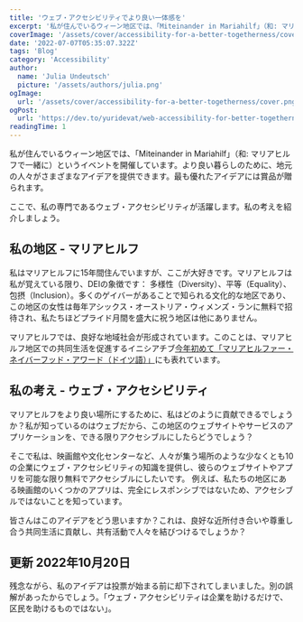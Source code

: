 ```yaml
---
title: 'ウェブ・アクセシビリティでより良い一体感を'
excerpt: '私が住んでいるウィーン地区では、「Miteinander in Mariahilf」（和: マリアヒルフで一緒に）というイベントを開催している。より良い暮らしのために、地元の人々がさまざまなアイデアを提供できます。ここで、私の専門であるウェブ・アクセシビリティが活躍します。私の考えを紹介しよう。。。'
coverImage: '/assets/cover/accessibility-for-a-better-togetherness/cover.png'
date: '2022-07-07T05:35:07.322Z'
tags: 'Blog'
category: 'Accessibility'
author:
  name: 'Julia Undeutsch'
  picture: '/assets/authors/julia.png'
ogImage:
  url: '/assets/cover/accessibility-for-a-better-togetherness/cover.png'
ogPost:
  url: 'https://dev.to/yuridevat/web-accessibility-for-better-togetherness-4kof'
readingTime: 1
---
```


私が住んでいるウィーン地区では、「Miteinander in Mariahilf」（和: マリアヒルフで一緒に）というイベントを開催しています。より良い暮らしのために、地元の人々がさまざまなアイデアを提供できます。最も優れたアイデアには賞品が贈られます。

ここで、私の専門であるウェブ・アクセシビリティが活躍します。私の考えを紹介しましょう。

## 私の地区 - マリアヒルフ

私はマリアヒルフに15年間住んでいますが、ここが大好きです。マリアヒルフは私が覚えている限り、DEIの象徴です： 多様性（Diversity）、平等（Equality）、包摂（Inclusion）。多くのゲイバーがあることで知られる文化的な地区であり、この地区の女性は毎年アシックス・オーストリア・ウィメンズ・ランに無料で招待され、私たちほどプライド月間を盛大に祝う地区は他にありません。

マリアヒルフでは、良好な地域社会が形成されています。このことは、マリアヒルフ地区での共同生活を促進するイニシアチブ[今年初めて「マリアヒルファー・ネイバーフッド・アワード（ドイツ語）」](https://www.gbstern.at/themen-projekte/miteinander-in-mariahilf/mariahilfer-nachbarschafts-award/)にも表れています。

## 私の考え - ウェブ・アクセシビリティ

マリアヒルフをより良い場所にするために、私はどのように貢献できるでしょうか？私が知っているのはウェブだから、この地区のウェブサイトやサービスのアプリケーションを、できる限りアクセシブルにしたらどうでしょう？

そこで私は、映画館や文化センターなど、人々が集う場所のような少なくとも10の企業にウェブ・アクセシビリティの知識を提供し、彼らのウェブサイトやアプリを可能な限り無料でアクセシブルにしたいです。
例えば、私たちの地区にある映画館のいくつかのアプリは、完全にレスポンシブではないため、アクセシブルではないことを知っています。

皆さんはこのアイデアをどう思いますか？これは、良好な近所付き合いや尊重し合う共同生活に貢献し、共有活動で人々を結びつけるでしょうか？

## 更新 2022年10月20日

残念ながら、私のアイデアは投票が始まる前に却下されてしまいました。別の誤解があったからでしょう。「ウェブ・アクセシビリティは企業を助けるだけで、区民を助けるものではない」。
